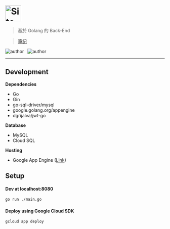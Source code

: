 # <img src="https://sendeyo.com/up/f25858a723401e6623fcc58a3cc3c30a.svg" height=50 alt="Site" />



> 基於 Golang 的 Back-End 

> [筆記](NOTE.md)
  
![author](https://img.shields.io/badge/Author-Junxiang-yellow.svg)   
![author](https://img.shields.io/badge/Version-0.0.0-blue.svg)
___

## Development

**Dependencies**
 - Go
 - Gin
 - go-sql-driver/mysql
 - google.golang.org/appengine
 - dgrijalva/jwt-go
 
**Database**
 - MySQL
 - Cloud SQL

**Hosting**  
 - Google App Engine  ([Link](https://xtobu-site.appspot.com))
  
  
  
##  Setup

#### Dev at localhost:8080
```bash
go run ./main.go
```

#### Deploy using Google Cloud SDK
```bash
gcloud app deploy
```


[version-badge]: https://img.shields.io/badge/version-1.0.0-blue.svg
